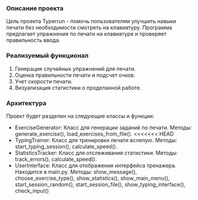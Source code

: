 ### Описание проекта
Цель проекта Typerrun - помочь пользователям улучшить навыки печати без необходимости смотреть на клавиатуру. Программа предлагает упражнения по печати на клавиатуре и проверяет правильность ввода.

### Реализуемый функционал
1. Генерация случайных упражнений для печати.
2. Оценка правильности печати и подсчет очков.
3. Учет скорости печати.
4. Визуализация статистики о проделанной работе.

### Архитектура
Проект будет разделен на следующие классы и функции:
- ExerciseGenerator: Класс для генерации заданий по печати. Методы: generate_exercise(), load_exercises_from_file().
<<<<<<< HEAD
- TypingTrainer: Класс для тренировки печати вслепую. Методы: start_typing_session(), calculate_speed().
- StatisticsTracker: Класс для отслеживания статистики. Методы: track_errors(), calculate_speed().
- UserInterface: Класс для отображения интерфейса тренажера. Находится в main.py. Методы: show_message(), choose_exercise_type(), show_statistics(), show_main_menu(), start_session_random(), start_session_file(), show_typing_interface(), check_input()
